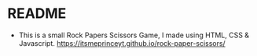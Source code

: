 # README
- This is a small Rock Papers Scissors Game, I made using HTML, CSS & Javascript.
https://itsmeprinceyt.github.io/rock-paper-scissors/
